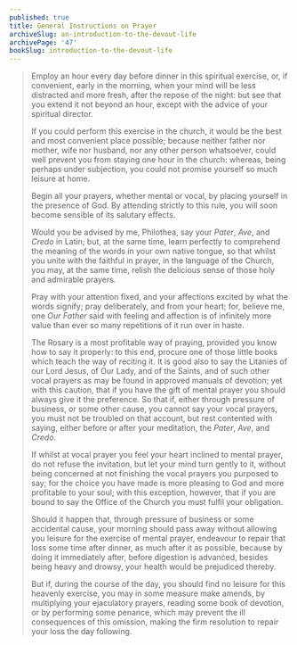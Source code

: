 ```yaml
---
published: true
title: General Instructions on Prayer
archiveSlug: an-introduction-to-the-devout-life
archivePage: '47'
bookSlug: introduction-to-the-devout-life
---
```


> Employ an hour every day before dinner in this spiritual exercise, or, if convenient, early in the morning, when your mind will be less distracted and more fresh, after the repose of the night: but see that you extend it not beyond an hour, except with the advice of your spiritual director.
>
> If you could perform this exercise in the church, it would be the best and most convenient place possible; because neither father nor mother, wife nor husband, nor any other person whatsoever, could well prevent you from staying one hour in the church: whereas, being perhaps under subjection, you could not promise yourself so much leisure at home.
>
> Begin all your prayers, whether mental or vocal, by placing yourself in the presence of God. By attending strictly to this rule, you will soon become sensible of its salutary effects.
>
> Would you be advised by me, Philothea, say your *Pater*, *Ave*, and *Credo* in Latin; but, at the same time, learn perfectly to comprehend the meaning of the words in your own native tongue, so that whilst you unite with the faithful in prayer, in the language of the Church, you may, at the same time, relish the delicious sense of those holy and admirable prayers.
>
> Pray with your attention fixed, and your affections excited by what the words signify; pray deliberately, and from your heart; for, believe me, one *Our Father* said with feeling and affection is of infinitely more value than ever so many repetitions of it run over in haste.
>
> The Rosary is a most profitable way of praying, provided you know how to say it properly: to this end, procure one of those little books which teach the way of reciting it. It is good also to say the Litanies of our Lord Jesus, of Our Lady, and of the Saints, and of such other vocal prayers as may be found in approved manuals of devotion; yet with this caution, that if you have the gift of mental prayer you should always give it the preference. So that if, either through pressure of business, or some other cause, you cannot say your vocal prayers, you must not be troubled on that account, but rest contented with saying, either before or after your meditation, the *Pater*, *Ave*, and *Credo*.
>
> If whilst at vocal prayer you feel your heart inclined to mental prayer, do not refuse the invitation, but let your mind turn gently to it, without being concerned at not finishing the vocal prayers you purposed to say; for the choice you have made is more pleasing to God and more profitable to your soul; with this exception, however, that if you are bound to say the Office of the Church you must fulfil your obligation.
>
> Should it happen that, through pressure of business or some accidental cause, your morning should pass away without allowing you leisure for the exercise of mental prayer, endeavour to repair that loss some time after dinner, as much after it as possible, because by doing it immediately after, before digestion is advanċed, besides being heavy and drowsy, your health would be prejudiced thereby.
>
> But if, during the course of the day, you should find no leisure for this heavenly exercise, you may in some measure make amends, by multiplying your ejaculatory prayers, reading some book of devotion, or by performing some penance, which may prevent the ill consequences of this omission, making the firm resolution to repair your loss the day following.
